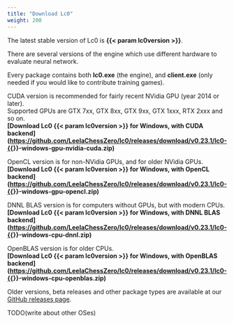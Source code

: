 ```yaml
---
title: "Download Lc0"
weight: 200
---
```


The latest stable version of Lc0 is **{{< param lc0version >}}**.

There are several versions of the engine which use different hardware to evaluate neural network.

Every package contains both **lc0.exe** (the engine), and **client.exe** (only needed if you would like to contribute training games).

CUDA version is recommended for fairly recent NVidia GPU (year 2014 or later).  
Supported GPUs are GTX&nbsp;7xx, GTX&nbsp;8xx, GTX&nbsp;9xx, GTX&nbsp;1xxx, RTX&nbsp;2xxx and so on.  
**[Download Lc0 {{< param lc0version >}} for Windows, with CUDA backend](https://github.com/LeelaChessZero/lc0/releases/download/v0.23.1/lc0-{{<param lc0version>}}-windows-gpu-nvidia-cuda.zip)**

OpenCL version is for non-NVidia GPUs, and for older NVidia GPUs.  
**[Download Lc0 {{< param lc0version >}} for Windows, with OpenCL backend](https://github.com/LeelaChessZero/lc0/releases/download/v0.23.1/lc0-{{<param lc0version>}}-windows-gpu-opencl.zip)**

DNNL BLAS version is for computers without GPUs, but with modern CPUs.  
**[Download Lc0 {{< param lc0version >}} for Windows, with DNNL BLAS backend](https://github.com/LeelaChessZero/lc0/releases/download/v0.23.1/lc0-{{<param lc0version>}}-windows-cpu-dnnl.zip)**

OpenBLAS version is for older CPUs.  
**[Download Lc0 {{< param lc0version >}} for Windows, with OpenBLAS backend](https://github.com/LeelaChessZero/lc0/releases/download/v0.23.1/lc0-{{<param lc0version>}}-windows-cpu-openblas.zip)**

Older versions, beta releases and other package types are available at our [GitHub releases page](https://github.com/LeelaChessZero/lc0/releases).

TODO(write about other OSes)